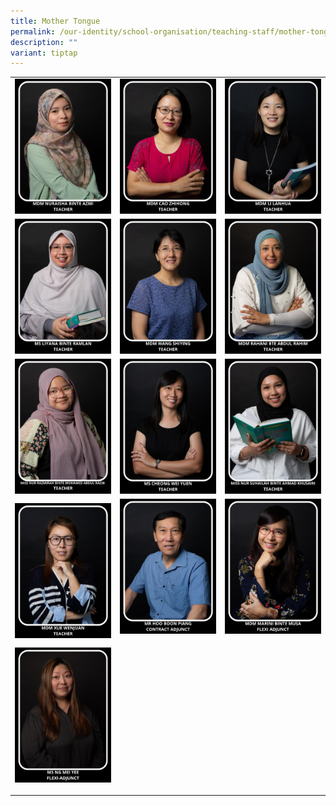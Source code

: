 ```yaml
---
title: Mother Tongue
permalink: /our-identity/school-organisation/teaching-staff/mother-tongue/
description: ""
variant: tiptap
---
```

<table><tbody><tr><td rowspan="1" colspan="1"><div class="isomer-image-wrapper"><img style="width: 100%" height="auto" width="100%" src="/images/mt1.jpg"></div></td><td rowspan="1" colspan="1"><div class="isomer-image-wrapper"><img style="width: 100%" height="auto" width="100%" src="/images/mt2.jpg"></div></td><td rowspan="1" colspan="1"><div class="isomer-image-wrapper"><img style="width: 100%" height="auto" width="100%" src="/images/mt3.jpg"></div></td></tr><tr><td rowspan="1" colspan="1"><div class="isomer-image-wrapper"><img style="width: 100%" height="auto" width="100%" src="/images/mt4.jpg"></div></td><td rowspan="1" colspan="1"><div class="isomer-image-wrapper"><img style="width: 100%" height="auto" width="100%" src="/images/mt5.jpg"></div></td><td rowspan="1" colspan="1"><div class="isomer-image-wrapper"><img style="width: 100%" height="auto" width="100%" src="/images/mt6.jpg"></div></td></tr><tr><td rowspan="1" colspan="1"><div class="isomer-image-wrapper"><img style="width: 100%" height="auto" width="100%" src="/images/mt7.jpg"></div></td><td rowspan="1" colspan="1"><div class="isomer-image-wrapper"><img style="width: 100%" height="auto" width="100%" src="/images/mt8.jpg"></div></td><td rowspan="1" colspan="1"><div class="isomer-image-wrapper"><img style="width: 100%" height="auto" width="100%" src="/images/mt9.jpg"></div></td></tr><tr><td rowspan="1" colspan="1"><div class="isomer-image-wrapper"><img style="width: 100%" height="auto" width="100%" src="/images/mt10.jpg"></div></td><td rowspan="1" colspan="1"><div class="isomer-image-wrapper"><img style="width: 100%" height="auto" width="100%" src="/images/mt11.jpg"></div><p></p></td><td rowspan="1" colspan="1"><div class="isomer-image-wrapper"><img style="width: 100%" height="auto" width="100%" src="/images/mt12.jpg"></div><p></p></td></tr><tr><td rowspan="1" colspan="1"><div class="isomer-image-wrapper"><img style="width: 100%" height="auto" width="100%" alt="" src="/images/Ng_Mei_Yee.jpg"></div><p></p></td><td rowspan="1" colspan="1"><p></p></td><td rowspan="1" colspan="1"><p></p></td></tr></tbody></table><p></p>